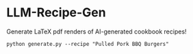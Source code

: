 # LLM-Recipe-Gen

Generate LaTeX pdf renders of AI-generated cookbook recipes!

```
python generate.py --recipe "Pulled Pork BBQ Burgers"
```
